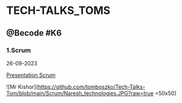 # TECH-TALKS_TOMS 

## @Becode #K6

### 1.Scrum 

26-09-2023

[Presentation Scrum](https://tome.app/tech-talks-k6/scrum-clmvnto7001yzpn7bovivbde6)

![Mr Kishor](https://github.com/tomboszko/Tech-Talks-Tom/blob/main/Scrum/Naresh_technologies.JPG?raw=true =50x50)


